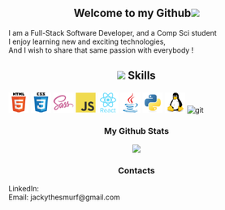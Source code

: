 <h2 style="text-align: center;">Welcome to my Github<img src="https://media.giphy.com/media/hvRJCLFzcasrR4ia7z/giphy.gif" width="35"></h2>

<p style="text-aling:center">
I am a Full-Stack Software Developer, and a Comp Sci student
<br>
I enjoy learning new and exciting technologies, 
<br>
And I wish to share that same passion with everybody !
</p>

## <p style="text-align: center"><img style="text-align:center;" src="https://media2.giphy.com/media/QssGEmpkyEOhBCb7e1/giphy.gif?cid=ecf05e47a0n3gi1bfqntqmob8g9aid1oyj2wr3ds3mg700bl&rid=giphy.gif" width ="25"><b> Skills</b>

</p>

<p align="left" >
<img src="https://raw.githubusercontent.com/devicons/devicon/master/icons/html5/html5-original-wordmark.svg"
        alt="html5" width="40" height="40" />
<img src="https://raw.githubusercontent.com/devicons/devicon/master/icons/css3/css3-original-wordmark.svg"
        alt="css3" width="40" height="40" />
<img src="https://raw.githubusercontent.com/devicons/devicon/master/icons/sass/sass-original.svg" alt="sass"
        width="40" height="40" />
<img src="https://raw.githubusercontent.com/devicons/devicon/master/icons/javascript/javascript-original.svg"
        alt="javascript" width="40" height="40" />
<img src="https://raw.githubusercontent.com/devicons/devicon/master/icons/react/react-original-wordmark.svg"
        alt="react" width="40" height="40" />
<img src="https://raw.githubusercontent.com/devicons/devicon/master/icons/java/java-original.svg" alt="java"
        width="40" height="40" />
<img src="https://raw.githubusercontent.com/devicons/devicon/master/icons/python/python-original.svg" alt="python"
        width="40" height="40" />
<img src="https://raw.githubusercontent.com/devicons/devicon/master/icons/linux/linux-original.svg" alt="linux"
        width="40" height="40" />
<img src="https://www.vectorlogo.zone/logos/git-scm/git-scm-icon.svg" alt="git" width="40" height="40" />
</p>

<h3 style="text-align: center;" class="title4"> My Github Stats </h3>
<p style="text-align: center;"> <img style="text-align: center;" width="50%"
        src="http://github-readme-streak-stats.herokuapp.com/?user=jackythesmurf&theme=radical&date_format=M%20j%5B%2C%20Y%5D&ring=ff3068&fire=ff3068&sideNums=ff3068">
</p>

<h3 style="text-align: center;" class="title5">Contacts</h3>
<p style="margin;">
    LinkedIn:
    <br>
    Email: jackythesmurf@gmail.com
</p>
